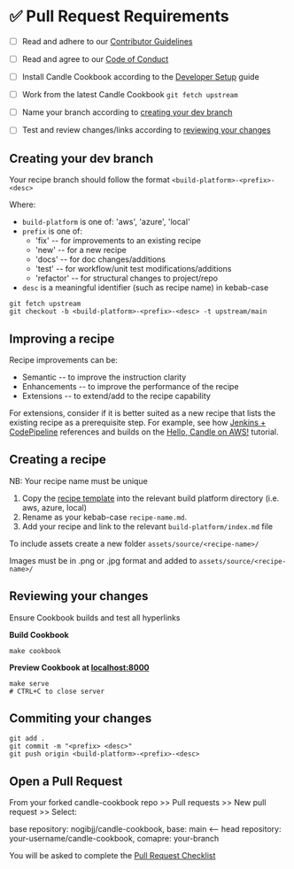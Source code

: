# ✅ Pull Request Requirements

- [ ] Read and adhere to our [Contributor Guidelines](./CONTRIBUTING.md)
- [ ] Read and agree to our [Code of Conduct](./CODE_OF_CONDUCT.md)
- [ ] Install Candle Cookbook according to the [Developer Setup](./docs/DEV_ENV.md) guide
- [ ] Work from the latest Candle Cookbook `git fetch upstream`
- [ ] Name your branch according to [creating your dev branch](#creating-your-dev-branch)
- [ ] Test and review changes/links according to [reviewing your changes](#reviewing-your-changes)


## Creating your dev branch

Your recipe branch should follow the format `<build-platform>-<prefix>-<desc>`

Where:
* `build-platform` is one of: 'aws', 'azure', 'local'
* `prefix` is one of: 
    * 'fix' -- for improvements to an existing recipe
    * 'new' -- for a new recipe
    * 'docs' -- for doc changes/additions
    * 'test' -- for workflow/unit test modifications/additions
    * 'refactor' -- for structural changes to project/repo
* `desc` is a meaningful identifier (such as recipe name) in kebab-case

```
git fetch upstream
git checkout -b <build-platform>-<prefix>-<desc> -t upstream/main
```

## Improving a recipe

Recipe improvements can be:
* Semantic -- to improve the instruction clarity 
* Enhancements -- to improve the performance of the recipe
* Extensions -- to extend/add to the recipe capability

For extensions, consider if it is better suited as a new recipe that lists the existing recipe as a prerequisite step. For example, see how [Jenkins + CodePipeline](../src/aws/jenkins-pipeline.md) references and builds on the [Hello, Candle on AWS!](../src/aws/hello-aws.md) tutorial.


## Creating a recipe

NB: Your recipe name must be unique 

1. Copy the [recipe template](./templates/recipe.md) into the relevant build platform directory (i.e. aws, azure, local)
2. Rename as your kebab-case `recipe-name.md`.
3. Add your recipe and link to the relevant `build-platform/index.md` file

To include assets create a new folder `assets/source/<recipe-name>/`

Images must be in .png or .jpg format and added to `assets/source/<recipe-name>/`


## Reviewing your changes

Ensure Cookbook builds and test all hyperlinks

**Build Cookbook**

```
make cookbook
```

**Preview Cookbook at [localhost:8000](http://127.0.0.1:8000)**

```
make serve
# CTRL+C to close server
```

## Commiting your changes

```
git add .
git commit -m "<prefix> <desc>"
git push origin <build-platform>-<prefix>-<desc>
```

## Open a Pull Request

From your forked candle-cookbook repo >> Pull requests >> New pull request >> Select:

base repository: nogibjj/candle-cookbook, base: main <-- head repository: your-username/candle-cookbook, comapre: your-branch

You will be asked to complete the [Pull Request Checklist](../.github/pull_request_template.md)
